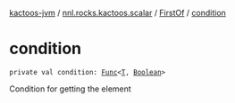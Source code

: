 [kactoos-jvm](../../index.md) / [nnl.rocks.kactoos.scalar](../index.md) / [FirstOf](index.md) / [condition](./condition.md)

# condition

`private val condition: `[`Func`](../../nnl.rocks.kactoos/-func/index.md)`<`[`T`](index.md#T)`, `[`Boolean`](https://kotlinlang.org/api/latest/jvm/stdlib/kotlin/-boolean/index.html)`>`

Condition for getting the element

